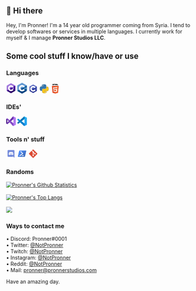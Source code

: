 ## 👋 Hi there

Hey, I'm Pronner! I'm a 14 year old programmer coming from Syria. I tend to develop softwares or services in multiple languages. I currently work for myself & I manage **Pronner Studios LLC**.

## Some cool stuff I know/have or use

### Languages

<p align="left">
  <img src="https://raw.githubusercontent.com/Mempler/Mempler/master/assets//csharp.svg" width="26" title="" style="max-width: 100%;">
  <img src="https://raw.githubusercontent.com/Mempler/Mempler/master/assets//cpp.svg" width="26" title="" style="max-width: 100%;">
  <img src="https://raw.githubusercontent.com/Mempler/Mempler/master/assets//c.svg" width="26" title="" style="max-width: 100%;">
  <img src="https://raw.githubusercontent.com/Mempler/Mempler/master/assets//py.svg" width="26" title="" style="max-width: 100%;">
  <img src="https://raw.githubusercontent.com/Mempler/Mempler/master/assets//html5.svg" width="26" title="" style="max-width: 100%;">
  <img src="https://upload.wikimedia.org/wikipedia/commons/c/cf/Lua-Logo.svg" width="26" title="" style="max-width: 100%;">
  <img src="https://upload.wikimedia.org/wikipedia/commons/thumb/4/40/VB.NET_Logo.svg/1200px-VB.NET_Logo.svg.png" width="26" title="" style="max-width: 100%;">
  <img src="https://cdn.freebiesupply.com/logos/large/2x/batch-logo-png-transparent.png" width="26" title="" style="max-width: 100%;">
  <img src="https://media.discordapp.net/attachments/916226674071339010/920005621078695936/ipiccy_image_2.png?width=408&height=408" width="26" title="" style="max-width: 100%;">
  <img src="https://godotengine.org/themes/godotengine/assets/press/icon_color.png" width="26" title="" style="max-width: 100%;">
  <img src="https://upload.wikimedia.org/wikipedia/commons/thumb/2/27/PHP-logo.svg/2560px-PHP-logo.svg.png" width="26" title="" style="max-width: 100%;">
  <img src="https://upload.wikimedia.org/wikipedia/commons/thumb/9/99/Unofficial_JavaScript_logo_2.svg/1024px-Unofficial_JavaScript_logo_2.svg.png" width="26" title="" style="max-width: 100%;">
  <img src="https://www.pinclipart.com/picdir/big/53-534873_vector-steam-java-developer-java-icon-png-clipart.png" width="26" title="" style="max-width: 100%;">
  <img src="https://apprecs.org/gp/images/app-icons/300/86/com.sumitgouthaman.brainfuck_android.jpg" width="26" title="" style="max-width: 100%;">
  <img src="https://upload.wikimedia.org/wikipedia/commons/thumb/0/06/Kotlin_Icon.svg/2048px-Kotlin_Icon.svg.png" width="26" title="" style="max-width: 100%;">
  <img src="https://seeklogo.com/images/S/swift-logo-F41F53A22D-seeklogo.com.png" width="26" title="" style="max-width: 100%;">
  <img src="https://upload.wikimedia.org/wikipedia/commons/7/7e/Dart-logo.png" width="26" title="" style="max-width: 100%;">
</p>

### IDEs'

<p align="left">
  <img src="https://raw.githubusercontent.com/Mempler/Mempler/master/assets//vs2019.svg" width="26" title="" style="max-width: 100%;">
  <img src="https://raw.githubusercontent.com/Mempler/Mempler/master/assets//visual-studio-code.svg" width="26" title="" style="max-width: 100%;">
  <img src="https://media.discordapp.net/attachments/916226674071339010/920006107085287504/Vorsa.png?width=408&height=408" width="26" title="" style="max-width: 100%;">
  <img src="https://cdn.freebiesupply.com/logos/large/2x/icon-dotpeek-logo-png-transparent.png" width="26" title="" style="max-width: 100%;">
  <img src="https://upload.wikimedia.org/wikipedia/commons/thumb/8/82/Text-x-python.svg/1200px-Text-x-python.svg.png" width="26" title="" style="max-width: 100%;">
  <img src="https://upload.wikimedia.org/wikipedia/commons/thumb/b/b2/Repl.it_logo.svg/1200px-Repl.it_logo.svg.png" width="26" title="" style="max-width: 100%;">
</p>

### Tools n' stuff

<p align="left">
  <img src="https://raw.githubusercontent.com/Mempler/Mempler/master/assets//discord.svg" width="26" title="" style="max-width: 100%;">
  <img src="https://raw.githubusercontent.com/Mempler/Mempler/master/assets//powershell.svg" width="26" title="" style="max-width: 100%;">
  <img src="https://raw.githubusercontent.com/Mempler/Mempler/master/assets//git.svg" width="26" title="" style="max-width: 100%;">
  <img src="https://media.discordapp.net/attachments/916226674071339010/920007707874967642/User.png?width=408&height=408" width="26" title="" style="max-width: 100%;">
</p>


### Randoms
[![Pronner's Github Statistics](https://github-readme-stats.vercel.app/api?username=Pronner?theme=Gradient)](https://github.com/pronner/github-readme-stats)\
\
[![Pronner's Top Langs](https://github-readme-stats.vercel.app/api/top-langs/?username=Pronner?theme=Gradient)](https://github.com/Pronner/github-readme-stats)\
\
![](https://komarev.com/ghpvc/?username=Pronner&color=blue&style=flat-square)

### Ways to contact me

<p dir="auto">• Discord: Pronner#0001<br>
• Twitter: <a href="https://twitter.com/NotPronner" rel="nofollow">@NotPronner</a> <br>
• Twitch:  <a href="https://twitch.tv/NotPronner" rel="nofollow">@NotPronner</a> <br>
• Instagram: <a href="https://instagram.com/NotPronner" rel="nofollow">@NotPronner</a> <br>
• Reddit: <a href="https://www.reddit.com/user/NotPronner" rel="nofollow">@NotPronner</a> <br>
• Mail:   <a href="mailto:pronner@pronnerstudios.com">pronner@pronnerstudios.com</a></p>

Have an amazing day.
